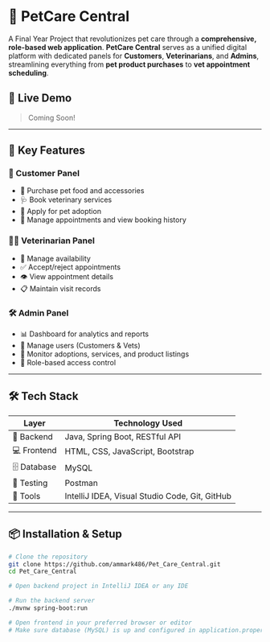 # 🐾 PetCare Central

A Final Year Project that revolutionizes pet care through a **comprehensive, role-based web application**. **PetCare Central** serves as a unified digital platform with dedicated panels for **Customers**, **Veterinarians**, and **Admins**, streamlining everything from **pet product purchases** to **vet appointment scheduling**.

## 🚀 Live Demo
> Coming Soon!

---

## 📌 Key Features

### 👤 Customer Panel
- 🛒 Purchase pet food and accessories
- 🩺 Book veterinary services
- 🐶 Apply for pet adoption
- 📅 Manage appointments and view booking history

### 🧑‍⚕️ Veterinarian Panel
- 📆 Manage availability
- ✅ Accept/reject appointments
- 👁️ View appointment details
- 📋 Maintain visit records

### 🛠️ Admin Panel
- 📊 Dashboard for analytics and reports
- 👥 Manage users (Customers & Vets)
- 🐾 Monitor adoptions, services, and product listings
- 🔐 Role-based access control

---

## 🛠️ Tech Stack

| Layer         | Technology Used                                         |
|--------------|---------------------------------------------------------|
| 🧠 Backend    | Java, Spring Boot, RESTful API                          |
| 💻 Frontend   | HTML, CSS, JavaScript, Bootstrap                        |
| 🗄️ Database   | MySQL                                                  |
| 🔬 Testing    | Postman                                                |
| 🧰 Tools      | IntelliJ IDEA, Visual Studio Code, Git, GitHub         |

---

## 📦 Installation & Setup

```bash
# Clone the repository
git clone https://github.com/ammark486/Pet_Care_Central.git
cd Pet_Care_Central

# Open backend project in IntelliJ IDEA or any IDE

# Run the backend server
./mvnw spring-boot:run

# Open frontend in your preferred browser or editor
# Make sure database (MySQL) is up and configured in application.properties
